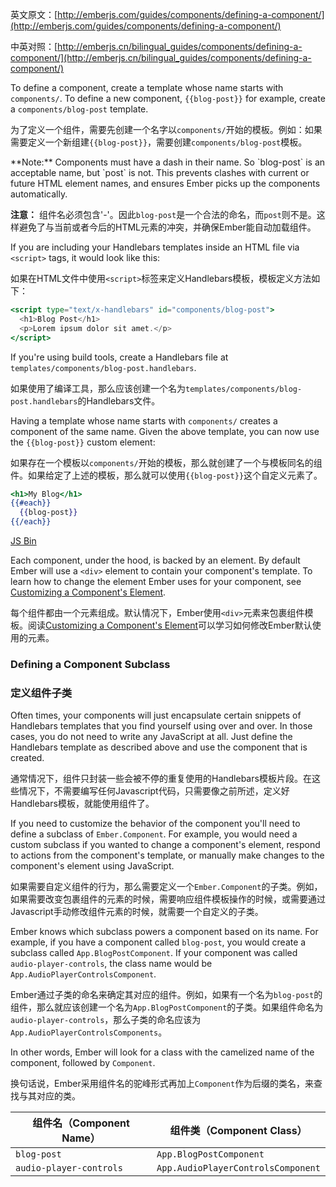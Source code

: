 英文原文：[http://emberjs.com/guides/components/defining-a-component/](http://emberjs.com/guides/components/defining-a-component/)

中英对照：[http://emberjs.cn/bilingual_guides/components/defining-a-component/](http://emberjs.cn/bilingual_guides/components/defining-a-component/)

To define a component, create a template whose name starts with
`components/`. To define a new component, `{{blog-post}}` for example,
create a `components/blog-post` template.

为了定义一个组件，需要先创建一个名字以`components/`开始的模板。例如：如果需要定义一个新组建`{{blog-post}}`，需要创建`components/blog-post`模板。

<aside>
  **Note:** Components must have a dash in their name. So `blog-post` is an acceptable name,
  but `post` is not. This prevents clashes with current or future HTML element names, and
  ensures Ember picks up the components automatically.

  **注意：** 组件名必须包含'-'。因此`blog-post`是一个合法的命名，而`post`则不是。这样避免了与当前或者今后的HTML元素的冲突，并确保Ember能自动加载组件。
</aside>

If you are including your Handlebars templates inside an HTML file via
`<script>` tags, it would look like this:

如果在HTML文件中使用`<script>`标签来定义Handlebars模板，模板定义方法如下：

```handlebars
<script type="text/x-handlebars" id="components/blog-post">
  <h1>Blog Post</h1>
  <p>Lorem ipsum dolor sit amet.</p>
</script>
```

If you're using build tools, create a Handlebars file at
`templates/components/blog-post.handlebars`.

如果使用了编译工具，那么应该创建一个名为`templates/components/blog-post.handlebars`的Handlebars文件。

Having a template whose name starts with `components/` creates a
component of the same name. Given the above template, you can now use the
`{{blog-post}}` custom element:

如果存在一个模板以`components/`开始的模板，那么就创建了一个与模板同名的组件。如果给定了上述的模板，那么就可以使用`{{blog-post}}`这个自定义元素了。

```handlebars
<h1>My Blog</h1>
{{#each}}
  {{blog-post}}
{{/each}}
```

<a class="jsbin-embed" href="http://jsbin.com/ifuxey/1/embed?live,html">JS Bin</a><script src="http://static.jsbin.com/js/embed.js"></script>

Each component, under the hood, is backed by an element. By default
Ember will use a `<div>` element to contain your component's template.
To learn how to change the element Ember uses for your component, see
[Customizing a Component's Element](/guides/components/customizing-a-components-element).

每个组件都由一个元素组成。默认情况下，Ember使用`<div>`元素来包裹组件模板。阅读[Customizing a Component's Element](/guides/components/customizing-a-components-element)可以学习如何修改Ember默认使用的元素。

### Defining a Component Subclass

### 定义组件子类

Often times, your components will just encapsulate certain snippets of
Handlebars templates that you find yourself using over and over. In
those cases, you do not need to write any JavaScript at all. Just define
the Handlebars template as described above and use the component that is
created.

通常情况下，组件只封装一些会被不停的重复使用的Handlebars模板片段。在这些情况下，不需要编写任何Javascript代码，只需要像之前所述，定义好Handlebars模板，就能使用组件了。

If you need to customize the behavior of the component you'll
need to define a subclass of `Ember.Component`. For example, you would
need a custom subclass if you wanted to change a component's element,
respond to actions from the component's template, or manually make
changes to the component's element using JavaScript.

如果需要自定义组件的行为，那么需要定义一个`Ember.Component`的子类。例如，如果需要改变包裹组件的元素的时候，需要响应组件模板操作的时候，或需要通过Javascript手动修改组件元素的时候，就需要一个自定义的子类。

Ember knows which subclass powers a component based on its name. For
example, if you have a component called `blog-post`, you would create a
subclass called `App.BlogPostComponent`. If your component was called
`audio-player-controls`, the class name would be
`App.AudioPlayerControlsComponent`.

Ember通过子类的命名来确定其对应的组件。例如，如果有一个名为`blog-post`的组件，那么就应该创建一个名为`App.BlogPostComponent`的子类。如果组件命名为`audio-player-controls`，那么子类的命名应该为`App.AudioPlayerControlsComponents`。

In other words, Ember will look for a class with the camelized name of
the component, followed by `Component`.

换句话说，Ember采用组件名的驼峰形式再加上`Component`作为后缀的类名，来查找与其对应的类。

<table>
  <thead>
  <tr>
    <th>组件名（Component Name）</th>
    <th>组件类（Component Class）</th>
  </tr>
  </thead>
  <tr>
    <td><code>blog-post</code></td>
    <td><code>App.BlogPostComponent</code></td>
  </tr>
  <tr>
    <td><code>audio-player-controls</code></td>
    <td><code>App.AudioPlayerControlsComponent</code></td>
  </tr>
</table>

